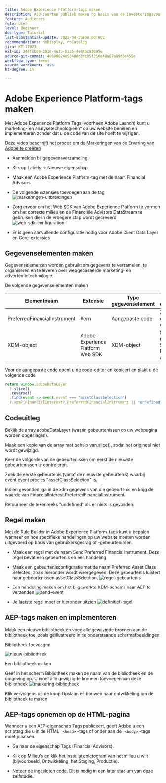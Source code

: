 ```yaml
---
title: Adobe Experience Platform-tags maken
description: AJO-soorten publiek maken op basis van de investeringsvoorkeuren van de gebruiker (voorraden, obligaties, cd's)
feature: Audiences
role: User
level: Beginner
doc-type: Tutorial
last-substantial-update: 2025-04-30T00:00:00Z
recommendations: noDisplay, noCatalog
jira: KT-17923
exl-id: 244fcb09-3b16-4e3b-b335-4e84bc93095e
source-git-commit: 40690024e5348dd3ac05f350e49a67a99d5e455e
workflow-type: tm+mt
source-wordcount: '496'
ht-degree: 1%

---
```


# Adobe Experience Platform-tags maken

Met Adobe Experience Platform Tags (voorheen Adobe Launch) kunt u marketing- en analysetechnologieën* op uw website beheren en implementeren zonder dat u de code van de site hoeft te wijzigen.

Deze [ video beschrijft het proces om de Markeringen van de Ervaring van Adobe te creëren ](https://experienceleague.adobe.com/nl/playlists/experience-platform-get-started-with-tags)

* Aanmelden bij gegevensverzameling
* Klik op Labels -> Nieuwe eigenschap
* Maak een Adobe Experience Platform-tag met de naam Financial Advisors.

* De volgende extensies toevoegen aan de tag
  ![ markeringen-uitbreidingen ](assets/tags-extensions.png)

* Zorg ervoor om het Web SDK van Adobe Experience Platform te vormen om het correcte milieu en de Financiële Advisors DataStream te gebruiken die in de vroegere stap wordt gecreeerd.
  ![ web-sdk-configuration ](assets/web-sdk-configuration.png)

* Er is geen aanvullende configuratie nodig voor Adobe Client Data Layer en Core-extensies

## Gegevenselementen maken

Gegevenselementen worden gebruikt om gegevens te verzamelen, te organiseren en te leveren over webgebaseerde marketing- en advertentietechnologie.

De volgende gegevenselementen maken

| Elementnaam | Extensie | Type gegevenselement | Aanvullende opmerkingen |
|------------------------------|-----------------------------------|-------------------|------------------------------------------------------------------------------------------------------------------------------------------------------------------|
| PreferredFinancialInstrument | Kern | Aangepaste code | Zie de onderstaande opmerking |
| XDM-object | Adobe Experience Platform Web SDK | XDM-object | Selecteer uw milieu en het Schema van Financiële Advisors |


Voor de aangepaste code opent u de code-editor en kopieert en plakt u de volgende code

```javascript
return window.adobeDataLayer
  ?.slice()
  .reverse()
  .find(event => event.event === "assetClassSelection")
  ?.xdm?.FinancialInterest?.PreferredFinancialInstrument || "undefined";
```

## Codeuitleg

Bekijk de array adobeDataLayer (waarin gebeurtenissen op uw webpagina worden opgeslagen).

Maak een kopie van de array met behulp van.slice(), zodat het origineel niet wordt gewijzigd.

Keer de volgorde van de gebeurtenissen om eerst de nieuwste gebeurtenissen te controleren.

Zoek de eerste gebeurtenis (vanaf de nieuwste gebeurtenis) waarbij event.event precies &quot;assetClassSelection&quot; is.

Indien gevonden, ga in de xdm gegevens van die gebeurtenis en krijg de waarde van FinancialInterest.PreferredFinancialInstrument.

Retourneer de tekenreeks &quot;undefined&quot; als er niets is gevonden.



## Regel maken

Met de Rule Builder in Adobe Experience Platform-tags kunt u bepalen wanneer en hoe specifieke handelingen op uw website moeten worden uitgevoerd op basis van gebruikersgedrag of -gebeurtenissen.

* Maak een regel met de naam Send Preferred Financial Instrument. Deze regel bevat een gebeurtenis en een handeling


* Maak een gebeurtenisconfiguratie met de naam Preferred Asset Class Selected, zoals hieronder wordt weergegeven. Deze gebeurtenis luistert naar gebeurtenissen assetClassSelection.
  ![ regel-gebeurtenis ](assets/rule-event.png)


* Een handeling maken om het bijgewerkte XDM-schema naar AEP te verzenden
  ![ send-event ](assets/rule-send-event.png)

* Je laatste regel moet er hieronder uitzien
  ![ definitief-regel ](assets/final-rule.png)

## AEP-tags maken en implementeren


Maak een nieuwe bibliotheek en voeg alle gewijzigde bronnen aan de bibliotheek toe, zoals geïllustreerd in de onderstaande schermafbeeldingen.

Bibliotheek toevoegen

![ nieuw-bibliotheek ](assets/tag-add-library.png)

Een bibliotheek maken

Geef in het scherm Bibliotheek maken de naam van de bibliotheek en de omgeving op.
U moet alle gewijzigde bronnen toevoegen aan deze bibliotheek
![ markering-bibliotheek ](assets/tag-build-library.png)

Klik vervolgens op de knop Opslaan en bouwen naar ontwikkeling om de bibliotheek te maken

## AEP-tags opnemen op de HTML-pagina

Wanneer u een AEP-eigenschap Tags publiceert, geeft Adobe u een scripttag die u in de HTML ``` <head>``` -tags of onder aan de ``` <body>``` -tags moet plaatsen.

* Ga naar de eigenschap Tags (Financial Advisors).

* Klik op Milieu&#39;s en klik het installatiepictogram van het milieu u wilt (bijvoorbeeld, Ontwikkeling, het Staging, Productie).

* Noteer de ingesloten code. Dit is nodig in een later stadium van deze zelfstudie.
